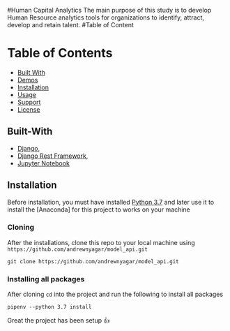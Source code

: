 #Human Capital Analytics
The main purpose of this study is to develop Human Resource analytics tools for organizations to identify, attract, develop and retain talent. 
#Table of Content 
# Table of Contents
- [Built With](#built-with)
- [Demos](#demos)
- [Installation](#installation)
- [Usage](#usage)
- [Support](#support)
- [License](#license)


## Built-With

- [Django](https://docs.djangoproject.com/en/2.2/intro/), 
- [Django Rest Framework](https://www.django-rest-framework.org/), 
- [Jupyter Notebook](https://www.dataquest.io/blog/jupyter-notebook-tutorial/)

## Installation
Before installation, you must have installed [Python 3.7](https://www.python.org/downloads/) and later use it to install the [Anaconda] for this project to works on your machine

### Cloning
After the installations, clone this repo to your local machine using `https://github.com/andrewnyagar/model_api.git`
```
git clone https://github.com/andrewnyagar/model_api.git

```

### Installing all packages
After cloning `cd` into the project and run the following to install all packages
```
pipenv --python 3.7 install
```
Great the project has been setup 👍
